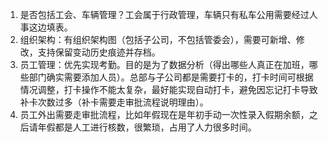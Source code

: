 1. 是否包括工会、车辆管理？工会属于行政管理，车辆只有私车公用需要经过人事这边填表。
2. 组织架构：有组织架构图（包括子公司，不包括管委会），需要可新增、修改，支持保留变动历史痕迹并存档。
3. 员工管理：优先实现考勤。目的是为了数据分析（得出哪些人真正在加班，哪些部门确实需要添加人员）。总部与子公司都是需要打卡的，打卡时间可根据情况调整，打卡操作不能太复杂，最好能实现自动打卡，避免因忘记打卡导致补卡次数过多（补卡需要走审批流程说明理由）。
4. 员工外出需要走审批流程，比如年假现在是年初手动一次性录入假期余额，之后请年假都是人工进行核数，很繁琐，占用了人力很多时间。